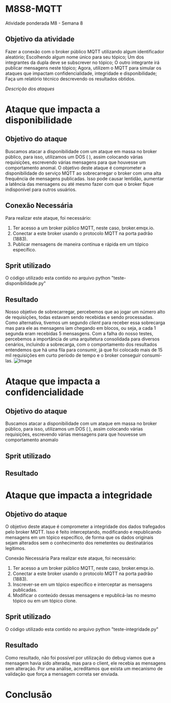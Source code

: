 # M8S8-MQTT
Atividade ponderada M8 - Semana 8
## Objetivo da atividade 
Fazer a conexão com o broker público MQTT utilizando algum identificador aleatório; Escolhendo algum nome único para seu tópico; Um dos integrantes da dupla deve se subscrever no tópico; O outro integrante irá publicar mensagens neste tópico; Agora, utilizem o MQTT para simular os ataques que impactam confidencialidade, integridade e disponibilidade; Faça um relatório técnico descrevendo os resultados obtidos.


*Descrição dos ataques*  
# Ataque que impacta a disponibilidade 
## Objetivo do ataque 
Buscamos atacar a disponibilidade com um ataque em massa no broker público, para isso, utilizamos um DOS ( ), assim colocando várias requisições, escrevendo várias mensagens para que houvesse um comportamento anomal. O objetivo deste ataque é comprometer a disponibilidade do serviço MQTT ao sobrecarregar o broker com uma alta frequência de mensagens publicadas. Isso pode causar lentidão, aumentar a latência das mensagens ou até mesmo fazer com que o broker fique indisponível para outros usuários.

## Conexão Necessária
Para realizar este ataque, foi necessário:
1. Ter acesso a um broker público MQTT, neste caso, broker.emqx.io.
2. Conectar a este broker usando o protocolo MQTT na porta padrão (1883).
3. Publicar mensagens de maneira contínua e rápida em um tópico específico.

## Sprit utilizado 
O código utilizado esta contido no arquivo python "teste-disponibilidade.py"

## Resultado 
Nosso objetivo de sobrecarregar, percebemos que ao jogar um número alto de requisições, todas estavam sendo recebidas e sendo processadas. Como alternativa, tivemos um segundo *client* para receber essa sobrecarga mas para ele as mensagens iam chegando em blocos, ou seja, a cada 1 segunda eram recebidas 5 mensasgens. Com a falha do nosso testes, percebemos a importância de uma arquitetura consolidada para diversos cenários, incluindo a sobrecarga, com o comportamento dos resultados entendemos que há uma fila para consumir, já que foi colocado mais de 15 mil requisições em curto período de tempo e o broker conseguir consumi-las.
![Image](https://github.com/Inteli-College/2024-1B-T06-ES08-G01/assets/99493861/297779f6-ef4b-43a1-a3c8-c1d328d21b1e)



# Ataque que impacta a confidencialidade
## Objetivo do ataque 
Buscamos atacar a disponibilidade com um ataque em massa no broker público, para isso, utilizamos um DOS ( ), assim colocando várias requisições, escrevendo várias mensagens para que houvesse um comportamento anomalo 

## Sprit utilizado 

## Resultado 


# Ataque que impacta a integridade
## Objetivo do ataque 
O objetivo deste ataque é comprometer a integridade dos dados trafegados pelo broker MQTT. Isso é feito interceptando, modificando e republicando mensagens em um tópico específico, de forma que os dados originais sejam alterados sem o conhecimento dos remetentes ou destinatários legítimos.

Conexão Necessária
Para realizar este ataque, foi necessário:

1. Ter acesso a um broker público MQTT, neste caso, broker.emqx.io.
2. Conectar a este broker usando o protocolo MQTT na porta padrão (1883).
3. Inscrever-se em um tópico específico e interceptar as mensagens publicadas.
4. Modificar o conteúdo dessas mensagens e republicá-las no mesmo tópico ou em um tópico clone.

## Sprit utilizado 
O código utilizado esta contido no arquivo python "teste-integridade.py"

## Resultado 
Como resultado, não foi possível por utilização do debug viamos que a mensagem havia sido alterada, mas para o client, ele recebia as mensagens sem alteração. Por uma análise, acreditamos que exista um mecanismo de validação que força a mensagem correta ser enviada. 


# Conclusão 

